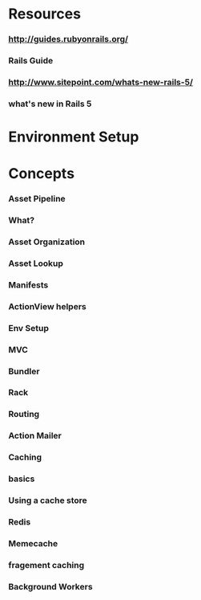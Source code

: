 # Resources
### http://guides.rubyonrails.org/
### Rails Guide
### http://www.sitepoint.com/whats-new-rails-5/
### what's new in Rails 5
# Environment Setup
# Concepts
### Asset Pipeline
### What?

### Asset Organization

### Asset Lookup

### Manifests

### ActionView helpers

### Env Setup

### MVC


### Bundler
### Rack
### Routing
### Action Mailer

### Caching

### basics

### Using a cache store
### Redis
### Memecache
### fragement caching

### Background Workers
